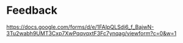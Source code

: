 # Feedback

https://docs.google.com/forms/d/e/1FAIpQLSdi6_f_BajwN-3Tu2wabh9UMT3Cxp7XwPqqvqxtF3Fc7ynqag/viewform?c=0&w=1
